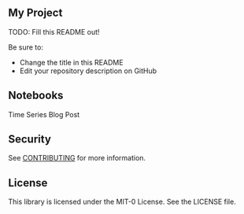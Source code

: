 ## My Project

TODO: Fill this README out!

Be sure to:

* Change the title in this README
* Edit your repository description on GitHub

## Notebooks

Time Series Blog Post

## Security

See [CONTRIBUTING](CONTRIBUTING.md#security-issue-notifications) for more information.

## License

This library is licensed under the MIT-0 License. See the LICENSE file.

